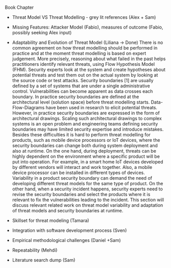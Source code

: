 Book Chapter
* Threat Model VS Threat Modelling - grey lit references (Alex + Sam)
* Missing Features: Attacker Model (Fabio),
 measures of outcome (Fabio, possibly seeking Alex input)

* Adaptability and Evolution of Threat Model (Liliana -> Done)
There is no common agreement on how threat modelling should be performed in practice and at the moment threat modelling is based on expert judgement. More precisely, reasoning about what failed in the past helps practitioners identify relevant threats, using Flow Hypothesis Model (FHM). Security experts look at the system and create hypotheses about potential threats and test them out on the actual system by looking at the source code or test attacks. Security boundaries [1] are usually defined by a set of systems that are under a single administrative control. Vulnerabilities can become apparent as data crosses each boundary.
In practice security boundaries are defined at the architectural level (solution space) before threat modelling starts.  Data-Flow-Diagrams have been used in research to elicit potential threats. However, in practice security boundaries are expressed in the form of architectural drawings. Scaling such architectural drawings to complex systems is an open problem and engineering teams defining security boundaries may have limited security expertise and introduce mistakes.
Besides these difficulties it is hard to perform threat modelling for products, such as mobile device processors or IoT devices, where the security boundaries can change both during system deployment and also at runtime. On the one hand, during deployment, threats can be highly dependent on the environment where a specific product will be put into operation. For example, in a smart home IoT devices developed by different vendors will interact and work  together. Also, a mobile device processor can be installed in different types of devices. Variability in a product security boundary can demand the need of developing different threat models for the same type of product. On the other hand, when a security incident happens, security experts need to revise the security boundaries and select the products where it is relevant to fix the vulnerabilities leading to the incident. This section will discuss relevant related work on threat model variability and adaptation of threat models and security boundaries at runtime.










* Skillset for threat modeling (Tamara)
* Integration with software development process (Sven)
* Empirical methodological challenges (Daniel +Sam) 
* Repeatability (Mehdi)
* Literature search dump (Sam)

